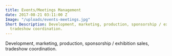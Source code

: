 ```yaml
---
title: Events/Meetings Management
date: 2017-08-21 03:11:00 Z
Image: "/uploads/events-meetings.jpg"
Short Description: Development, marketing, production, sponsorship / exhibition sales,
  tradeshow coordination.
---
```


Development, marketing, production, sponsorship / exhibition sales, tradeshow coordination.